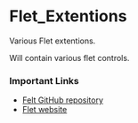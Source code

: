# Flet_Extentions
Various Flet extentions.

Will contain various flet controls.

### Important Links
* [Felt GitHub repository](https://github.com/flet-dev/flet)
* [Flet website](https://flet.dev/)
